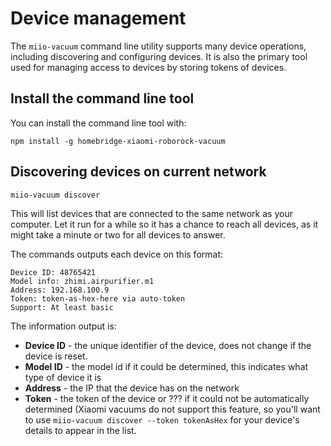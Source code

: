 # Device management

The `miio-vacuum` command line utility supports many device operations, including
discovering and configuring devices. It is also the primary tool used for
managing access to devices by storing tokens of devices.

## Install the command line tool

You can install the command line tool with:

`npm install -g homebridge-xiaomi-roborock-vacuum`

## Discovering devices on current network

`miio-vacuum discover`

This will list devices that are connected to the same network as your computer.
Let it run for a while so it has a chance to reach all devices, as it might
take a minute or two for all devices to answer.

The commands outputs each device on this format:

```
Device ID: 48765421
Model info: zhimi.airpurifier.m1
Address: 192.168.100.9
Token: token-as-hex-here via auto-token
Support: At least basic
```

The information output is:

- **Device ID** - the unique identifier of the device, does not change if the device is reset.
- **Model ID** - the model id if it could be determined, this indicates what type of device it is
- **Address** - the IP that the device has on the network
- **Token** - the token of the device or ??? if it could not be automatically determined (Xiaomi vacuums do not support this feature, so you'll want to use `miio-vacuum discover --token tokenAsHex` for your device's details to appear in the list.
